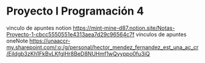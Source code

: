 # Proyecto I Programación 4
vinculo de apuntes notion
https://mint-mine-d87.notion.site/Notas-Proyecto-1-cbcc5550551e4313aea7d29c96564c7f
vinculos de apuntes oneNote
https://unaaccr-my.sharepoint.com/:o:/g/personal/hector_mendez_fernandez_est_una_ac_cr/EjIdgb3zKh1FkBvLKfglHr8BeD8NUHmf1wQyyppo0fu3iQ
